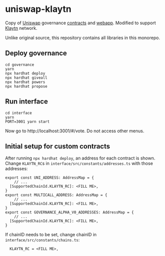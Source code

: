 # uniswap-klaytn

Copy of [Uniswap](https://github.com/Uniswap) governance [contracts](https://github.com/Uniswap/governance) and [webapp](https://github.com/Uniswap/interface).
Modified to support [Klaytn](https://github.com/klaytn/klaytn) network.

Unlike original source, this repository contains all libraries in this monorepo.

## Deploy governance

```
cd governance
yarn
npx hardhat deploy
npx hardhat giveall
npx hardhat powers
npx hardhat propose
```

## Run interface

```
cd interface
yarn
PORT=3001 yarn start
```

Now go to http://localhost:3001/#/vote. Do not access other menus.

## Initial setup for custom contracts
After running `npx hardhat deploy`, an address for each contract is shown.
Change `KLAYTN_RC`s in `interface/src/constants/addresses.ts` with those addresses:

```
export const UNI_ADDRESS: AddressMap = {
    // ...
  [SupportedChainId.KLAYTN_RC]: <FILL ME>,
}
export const MULTICALL_ADDRESS: AddressMap = {
    // ...
  [SupportedChainId.KLAYTN_RC]: <FILL ME>,
}
export const GOVERNANCE_ALPHA_V0_ADDRESSES: AddressMap = {
    // ...
  [SupportedChainId.KLAYTN_RC]: <FILL ME>,
}
```

If chainID needs to be set, change chainID in `interface/src/constants/chains.ts`:
```
  KLAYTN_RC = <FILL ME>,
```
